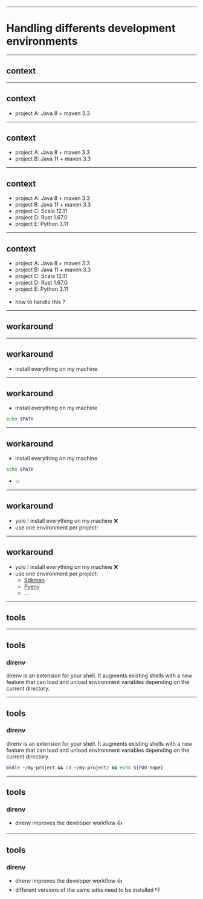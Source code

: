 
---

# Handling differents development environments

---

## context

---

## context

- project A: Java 8 + maven 3.3 

---

## context
- project A: Java 8 + maven 3.3 
- project B: Java 11 + maven 3.3 

---

## context
- project A: Java 8 + maven 3.3 
- project B: Java 11 + maven 3.3 
- project C: Scala 12.11 
- project D: Rust 1.67.0
- project E: Python 3.11 

---

## context
- project A: Java 8 + maven 3.3 
- project B: Java 11 + maven 3.3 
- project C: Scala 12.11 
- project D: Rust 1.67.0
- project E: Python 3.11 
<br><br>
- how to handle this ?

---

## workaround

---

## workaround
- install everything on my machine

---

## workaround
- install everything on my machine


```bash
echo $PATH
```

---

## workaround
- install everything on my machine


```bash
echo $PATH
```

- 💥 

---

## workaround
- yolo ! install everything on my machine ❌
- use one environment per project: 

---

## workaround
- yolo ! install everything on my machine ❌
- use one environment per project: 
    - [Sdkman](https://sdkman.io/)
    - [Pyenv](https://github.com/pyenv/pyenv)
    - ...

---

## tools

---

## tools
### direnv

[](https://direnv.net/)

direnv is an extension for your shell. It augments existing shells with a new feature that can load and unload environment variables depending on the current directory.

---

## tools
### direnv

[](https://direnv.net/)

direnv is an extension for your shell. It augments existing shells with a new feature that can load and unload environment variables depending on the current directory.

```bash
mkdir ~/my-project && cd ~/my-project/ && echo ${FOO-nope}
```
---

## tools
### direnv
- direnv improves the developer workflow 👍

---

## tools
### direnv
- direnv improves the developer workflow 👍
- different versions of the same sdks need to be installed 👎 
